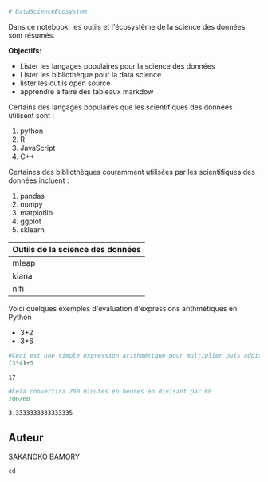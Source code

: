 ```python
# DataScienceEcosystem
```

Dans ce notebook, les outils et l'écosystème de la science des données sont résumés.

**Objectifs:**
* Lister les langages populaires pour la science des données
* Lister les bibliothèque pour la data science
* lister les outils open source
* apprendre a faire des tableaux markdow

Certains des langages populaires que les scientifiques des données utilisent sont :
1. python
2. R
3. JavaScript
4. C++

Certaines des bibliothèques couramment utilisées par les scientifiques des données incluent :
1. pandas
2. numpy
3. matplotlib
4. ggplot
5. sklearn

|Outils de la science des données|
|--------------------------------|
|mleap|
|kiana|
|nifi|


Voici quelques exemples d'évaluation d'expressions arithmétiques en Python
* 3+2
* 3*6


```python
#Ceci est une simple expression arithmétique pour multiplier puis additionner des entiers.
(3*4)+5
```




    17




```python
#Cela convertira 200 minutes en heures en divisant par 60
200/60
```




    3.3333333333333335



## Auteur
SAKANOKO BAMORY 


```python
cd
```


```python

```
